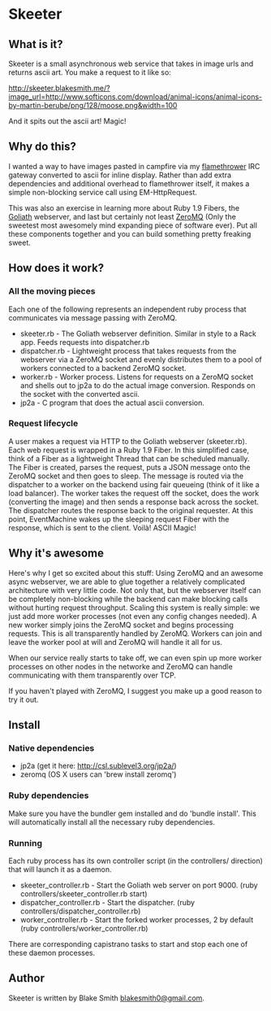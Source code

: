 # Skeeter

## What is it?

Skeeter is a small asynchronous web service that takes in image urls and returns ascii art.
You make a request to it like so:

  http://skeeter.blakesmith.me/?image_url=http://www.softicons.com/download/animal-icons/animal-icons-by-martin-berube/png/128/moose.png&width=100

And it spits out the ascii art! Magic!

## Why do this?

I wanted a way to have images pasted in campfire via my
[flamethrower](http://github.com/blakesmith/flamethrower) IRC gateway converted
to ascii for inline display. Rather than add extra dependencies and additional
overhead to flamethrower itself, it makes a simple non-blocking service call
using EM-HttpRequest.

This was also an exercise in learning more about Ruby 1.9 Fibers, the
[Goliath](http://www.igvita.com/2011/03/08/goliath-non-blocking-ruby-19-web-server/)
webserver, and last but certainly not least [ZeroMQ](http://www.zeromq.org/)
(Only the sweetest most awesomely mind expanding piece of software ever).
Put all these components together and you can build something pretty freaking
sweet.

## How does it work?

### All the moving pieces

Each one of the following represents an independent ruby process that
communicates via message passing with ZeroMQ.

- skeeter.rb - The Goliath webserver definition. Similar in style to a Rack app.
  Feeds requests into dispatcher.rb
- dispatcher.rb - Lightweight process that takes requests from the webserver via
  a ZeroMQ socket and evenly distributes them to a pool of workers connected to
  a backend ZeroMQ socket.
- worker.rb - Worker process. Listens for requests on a ZeroMQ socket and shells
  out to jp2a to do the actual image conversion. Responds on the socket with the
  converted ascii.
- jp2a - C program that does the actual ascii conversion.

### Request lifecycle

A user makes a request via HTTP to the Goliath webserver (skeeter.rb). Each web
request is wrapped in a Ruby 1.9 Fiber. In this simplified case, think of a
Fiber as a lightweight Thread that can be scheduled manually. The Fiber is
created, parses the request, puts a JSON message onto the ZeroMQ socket and then
goes to sleep. The message is routed via the dispatcher to a worker on the
backend using fair queueing (think of it like a load balancer). The worker takes
the request off the socket, does the work (converting the image) and then sends
a response back across the socket. The dispatcher routes the response back to
the original requester. At this point, EventMachine wakes up the sleeping
request Fiber with the response, which is sent to the client. Voilà! ASCII
Magic!

## Why it's awesome

Here's why I get so excited about this stuff: Using ZeroMQ and an awesome async
webserver, we are able to glue together a relatively complicated architecture
with very little code. Not only that, but the webserver itself can be completely
non-blocking while the backend can make blocking calls without hurting request
throughput. Scaling this system is really simple: we just add more worker
processes (not even any config changes needed). A new worker simply joins the
ZeroMQ socket and begins processing requests. This is all transparently handled
by ZeroMQ. Workers can join and leave the worker pool at will and ZeroMQ will
handle it all for us.

When our service really starts to take off, we can even spin up more worker
processes on other nodes in the networke and ZeroMQ can handle communicating
with them transparently over TCP.

If you haven't played with ZeroMQ, I suggest you make up a good reason to try it
out.

## Install

### Native dependencies

- jp2a (get it here: http://csl.sublevel3.org/jp2a/)
- zeromq (OS X users can 'brew install zeromq')

### Ruby dependencies

Make sure you have the bundler gem installed and do 'bundle install'. This will
automatically install all the necessary ruby dependencies.

### Running

Each ruby process has its own controller script (in the controllers/ direction)
that will launch it as a daemon.

- skeeter_controller.rb - Start the Goliath web server on port 9000. (ruby
  controllers/skeeter_controller.rb start)
- dispatcher_controller.rb - Start the dispatcher. (ruby
  controllers/dispatcher_controller.rb)
- worker_controller.rb - Start the forked worker processes, 2 by default (ruby
  controllers/worker_controller.rb)
 
There are corresponding capistrano tasks to start and stop each one of these
daemon processes.

## Author

Skeeter is written by Blake Smith <blakesmith0@gmail.com>.

